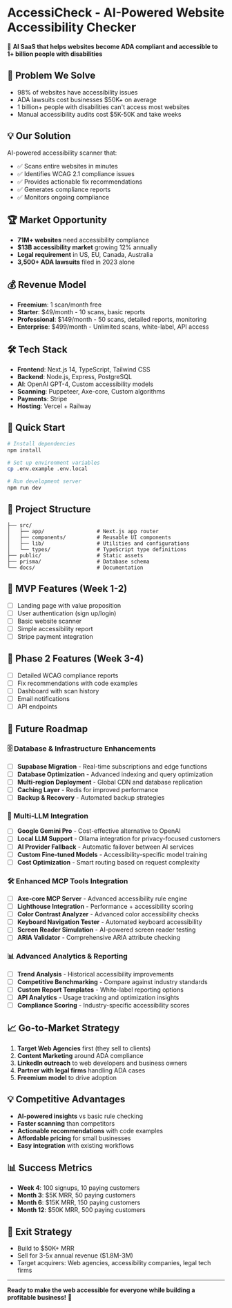 # AccessiCheck - AI-Powered Website Accessibility Checker

🚀 **AI SaaS that helps websites become ADA compliant and accessible to 1+ billion people with disabilities**

## 🎯 Problem We Solve
- 98% of websites have accessibility issues
- ADA lawsuits cost businesses $50K+ on average
- 1 billion+ people with disabilities can't access most websites
- Manual accessibility audits cost $5K-50K and take weeks

## 💡 Our Solution
AI-powered accessibility scanner that:
- ✅ Scans entire websites in minutes
- ✅ Identifies WCAG 2.1 compliance issues
- ✅ Provides actionable fix recommendations
- ✅ Generates compliance reports
- ✅ Monitors ongoing compliance

## 🏆 Market Opportunity
- **71M+ websites** need accessibility compliance
- **$13B accessibility market** growing 12% annually
- **Legal requirement** in US, EU, Canada, Australia
- **3,500+ ADA lawsuits** filed in 2023 alone

## 💰 Revenue Model
- **Freemium**: 1 scan/month free
- **Starter**: $49/month - 10 scans, basic reports
- **Professional**: $149/month - 50 scans, detailed reports, monitoring
- **Enterprise**: $499/month - Unlimited scans, white-label, API access

## 🛠 Tech Stack
- **Frontend**: Next.js 14, TypeScript, Tailwind CSS
- **Backend**: Node.js, Express, PostgreSQL
- **AI**: OpenAI GPT-4, Custom accessibility models
- **Scanning**: Puppeteer, Axe-core, Custom algorithms
- **Payments**: Stripe
- **Hosting**: Vercel + Railway

## 🚀 Quick Start

```bash
# Install dependencies
npm install

# Set up environment variables
cp .env.example .env.local

# Run development server
npm run dev
```

## 📁 Project Structure
```
├── src/
│   ├── app/                 # Next.js app router
│   ├── components/          # Reusable UI components
│   ├── lib/                 # Utilities and configurations
│   └── types/               # TypeScript type definitions
├── public/                  # Static assets
├── prisma/                  # Database schema
└── docs/                    # Documentation
```

## 🎯 MVP Features (Week 1-2)
- [ ] Landing page with value proposition
- [ ] User authentication (sign up/login)
- [ ] Basic website scanner
- [ ] Simple accessibility report
- [ ] Stripe payment integration

## 🚀 Phase 2 Features (Week 3-4)
- [ ] Detailed WCAG compliance reports
- [ ] Fix recommendations with code examples
- [ ] Dashboard with scan history
- [ ] Email notifications
- [ ] API endpoints

## 🔮 Future Roadmap

### 🗄️ Database & Infrastructure Enhancements
- [ ] **Supabase Migration** - Real-time subscriptions and edge functions
- [ ] **Database Optimization** - Advanced indexing and query optimization
- [ ] **Multi-region Deployment** - Global CDN and database replication
- [ ] **Caching Layer** - Redis for improved performance
- [ ] **Backup & Recovery** - Automated backup strategies

### 🤖 Multi-LLM Integration
- [ ] **Google Gemini Pro** - Cost-effective alternative to OpenAI
- [ ] **Local LLM Support** - Ollama integration for privacy-focused customers
- [ ] **AI Provider Fallback** - Automatic failover between AI services
- [ ] **Custom Fine-tuned Models** - Accessibility-specific model training
- [ ] **Cost Optimization** - Smart routing based on request complexity

### 🛠️ Enhanced MCP Tools Integration
- [ ] **Axe-core MCP Server** - Advanced accessibility rule engine
- [ ] **Lighthouse Integration** - Performance + accessibility scoring
- [ ] **Color Contrast Analyzer** - Advanced color accessibility checks
- [ ] **Keyboard Navigation Tester** - Automated keyboard accessibility
- [ ] **Screen Reader Simulation** - AI-powered screen reader testing
- [ ] **ARIA Validator** - Comprehensive ARIA attribute checking

### 📊 Advanced Analytics & Reporting
- [ ] **Trend Analysis** - Historical accessibility improvements
- [ ] **Competitive Benchmarking** - Compare against industry standards
- [ ] **Custom Report Templates** - White-label reporting options
- [ ] **API Analytics** - Usage tracking and optimization insights
- [ ] **Compliance Scoring** - Industry-specific accessibility scores

## 📈 Go-to-Market Strategy
1. **Target Web Agencies** first (they sell to clients)
2. **Content Marketing** around ADA compliance
3. **LinkedIn outreach** to web developers and business owners
4. **Partner with legal firms** handling ADA cases
5. **Freemium model** to drive adoption

## 💡 Competitive Advantages
- **AI-powered insights** vs basic rule checking
- **Faster scanning** than competitors
- **Actionable recommendations** with code examples
- **Affordable pricing** for small businesses
- **Easy integration** with existing workflows

## 📊 Success Metrics
- **Week 4**: 100 signups, 10 paying customers
- **Month 3**: $5K MRR, 50 paying customers
- **Month 6**: $15K MRR, 150 paying customers
- **Month 12**: $50K MRR, 500 paying customers

## 🎯 Exit Strategy
- Build to $50K+ MRR
- Sell for 3-5x annual revenue ($1.8M-3M)
- Target acquirers: Web agencies, accessibility companies, legal tech firms

---

**Ready to make the web accessible for everyone while building a profitable business!** 🌟